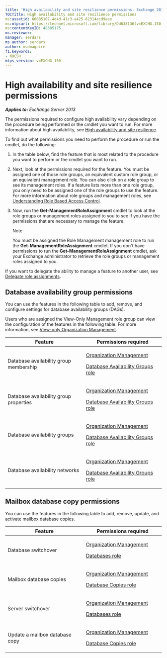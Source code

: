 ```yaml
---
title: 'High availability and site resilience permissions: Exchange 2013 Help'
TOCTitle: High availability and site resilience permissions
ms:assetid: 66085107-4d4d-41c3-a425-82314acd9eee
ms:mtpsurl: https://technet.microsoft.com/library/Dd638136(v=EXCHG.150)
ms:contentKeyID: 48385175
ms.reviewer: 
manager: serdars
ms.author: serdars
author: msdmaguire
f1.keywords:
- NOCSH
mtps_version: v=EXCHG.150
---
```


# High availability and site resilience permissions

_**Applies to:** Exchange Server 2013_

The permissions required to configure high availability vary depending on the procedure being performed or the cmdlet you want to run. For more information about high availability, see [High availability and site resilience](high-availability-and-site-resilience-exchange-2013-help.md).

To find out what permissions you need to perform the procedure or run the cmdlet, do the following:

1. In the table below, find the feature that is most related to the procedure you want to perform or the cmdlet you want to run.

2. Next, look at the permissions required for the feature. You must be assigned one of those role groups, an equivalent custom role group, or an equivalent management role. You can also click on a role group to see its management roles. If a feature lists more than one role group, you only need to be assigned one of the role groups to use the feature. For more information about role groups and management roles, see [Understanding Role Based Access Control](understanding-role-based-access-control-exchange-2013-help.md).

3. Now, run the **Get-ManagementRoleAssignment** cmdlet to look at the role groups or management roles assigned to you to see if you have the permissions that are necessary to manage the feature.

    > [!NOTE]
    > You must be assigned the Role Management management role to run the <STRONG>Get-ManagementRoleAssignment</STRONG> cmdlet. If you don't have permissions to run the <STRONG>Get-ManagementRoleAssignment</STRONG> cmdlet, ask your Exchange administrator to retrieve the role groups or management roles assigned to you.

If you want to delegate the ability to manage a feature to another user, see [Delegate role assignments](delegate-role-assignments-exchange-2013-help.md).

## Database availability group permissions

You can use the features in the following table to add, remove, and configure settings for database availability groups (DAGs).

Users who are assigned the View-Only Management role group can view the configuration of the features in the following table. For more information, see [View-only Organization Management](view-only-organization-management-exchange-2013-help.md).

<table>
<colgroup>
<col style="width: 50%" />
<col style="width: 50%" />
</colgroup>
<thead>
<tr class="header">
<th>Feature</th>
<th>Permissions required</th>
</tr>
</thead>
<tbody>
<tr class="odd">
<td><p>Database availability group membership</p></td>
<td><p><a href="organization-management-exchange-2013-help.md">Organization Management</a></p>
<p><a href="database-availability-groups-role-exchange-2013-help.md">Database Availability Groups role</a></p></td>
</tr>
<tr class="even">
<td><p>Database availability group properties</p></td>
<td><p><a href="organization-management-exchange-2013-help.md">Organization Management</a></p>
<p><a href="database-availability-groups-role-exchange-2013-help.md">Database Availability Groups role</a></p></td>
</tr>
<tr class="odd">
<td><p>Database availability groups</p></td>
<td><p><a href="organization-management-exchange-2013-help.md">Organization Management</a></p>
<p><a href="database-availability-groups-role-exchange-2013-help.md">Database Availability Groups role</a></p></td>
</tr>
<tr class="even">
<td><p>Database availability networks</p></td>
<td><p><a href="organization-management-exchange-2013-help.md">Organization Management</a></p>
<p><a href="database-availability-groups-role-exchange-2013-help.md">Database Availability Groups role</a></p></td>
</tr>
</tbody>
</table>

## Mailbox database copy permissions

You can use the features in the following table to add, remove, update, and activate mailbox database copies.

<table>
<colgroup>
<col style="width: 50%" />
<col style="width: 50%" />
</colgroup>
<thead>
<tr class="header">
<th>Feature</th>
<th>Permissions required</th>
</tr>
</thead>
<tbody>
<tr class="odd">
<td><p>Database switchover</p></td>
<td><p><a href="organization-management-exchange-2013-help.md">Organization Management</a></p>
<p><a href="databases-role-exchange-2013-help.md">Databases role</a></p></td>
</tr>
<tr class="even">
<td><p>Mailbox database copies</p></td>
<td><p><a href="organization-management-exchange-2013-help.md">Organization Management</a></p>
<p><a href="database-copies-role-exchange-2013-help.md">Database Copies role</a></p></td>
</tr>
<tr class="odd">
<td><p>Server switchover</p></td>
<td><p><a href="organization-management-exchange-2013-help.md">Organization Management</a></p>
<p><a href="databases-role-exchange-2013-help.md">Databases role</a></p></td>
</tr>
<tr class="even">
<td><p>Update a mailbox database copy</p></td>
<td><p><a href="organization-management-exchange-2013-help.md">Organization Management</a></p>
<p><a href="database-copies-role-exchange-2013-help.md">Database Copies role</a></p></td>
</tr>
</tbody>
</table>
